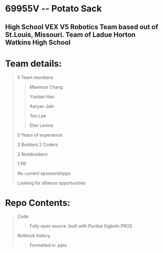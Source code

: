 # 69955V -- Potato Sack
## High School VEX V5 Robotics Team based out of St.Louis, Missouri. Team of Ladue Horton Watkins High School

# Team details:
> 5 Team members:
> 
> > Maximus Chang
> > 
> > Yuntian Hao
> > 
> > Aaryan Jain
> > 
> > Teo Lee
> > 
> > Eliot Levine
>
> 0 Years of experience
> 
> 2 Builders
> 2 Coders
> 
> 2 Notebookers
> 
> 1 PR
> 
> No current sponsorshipps
> 
> Looking for alliance opportunities

# Repo Contents:
> Code
> 
> > Fully open source, built with Purdue Sigbots PROS
>
> Notbook history
> 
> > Formatted in .pptx
